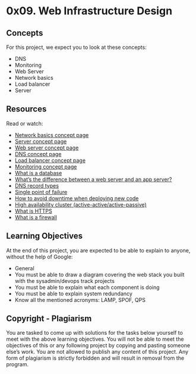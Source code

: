 # 0x09. Web Infrastructure Design

## Concepts
For this project, we expect you to look at these concepts:

- DNS
- Monitoring
- Web Server
- Network basics
- Load balancer
- Server

## Resources
Read or watch:

- [Network basics concept page](https://searchnetworking.techtarget.com/definition/network-basics)
- [Server concept page](https://www.webopedia.com/TERM/S/server.html)
- [Web server concept page](https://en.wikipedia.org/wiki/Web_server)
- [DNS concept page](https://www.webopedia.com/TERM/D/DNS_server.html)
- [Load balancer concept page](https://www.cloudflare.com/learning/dns/what-is-a-load-balancer/)
- [Monitoring concept page](https://en.wikipedia.org/wiki/Monitoring_(technical))
- [What is a database](https://www.youtube.com/watch?v=7S_tz1z_5bA)
- [What’s the difference between a web server and an app server?](https://www.youtube.com/watch?v=mSfkdCHFm1M)
- [DNS record types](https://www.cloudflare.com/learning/dns/dns-record-types/)
- [Single point of failure](https://en.wikipedia.org/wiki/Single_point_of_failure)
- [How to avoid downtime when deploying new code](https://www.youtube.com/watch?v=h_yzV8uGKms)
- [High availability cluster (active-active/active-passive)](https://www.cloudflare.com/learning/ddos/glossary/high-availability-cluster/)
- [What is HTTPS](https://www.youtube.com/watch?v=iH0JZFB2T3U)
- [What is a firewall](https://www.youtube.com/watch?v=GcFJjpMFJvI)

## Learning Objectives
At the end of this project, you are expected to be able to explain to anyone, without the help of Google:

- General
- You must be able to draw a diagram covering the web stack you built with the sysadmin/devops track projects
- You must be able to explain what each component is doing
- You must be able to explain system redundancy
- Know all the mentioned acronyms: LAMP, SPOF, QPS

## Copyright - Plagiarism
You are tasked to come up with solutions for the tasks below yourself to meet with the above learning objectives.
You will not be able to meet the objectives of this or any following project by copying and pasting someone else’s work.
You are not allowed to publish any content of this project.
Any form of plagiarism is strictly forbidden and will result in removal from the program.